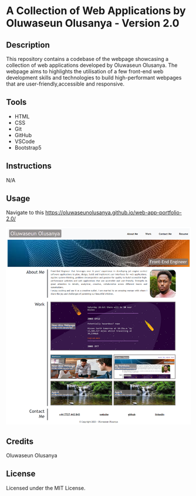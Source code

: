 # A Collection of Web Applications by Oluwaseun Olusanya - Version 2.0

## Description
This repository contains a codebase of the webpage showcasing a collection of web applications developed by Oluwaseun Olusanya.
The webpage aims to highlights the utilisation of a few front-end web development skills and technologies to build high-performant webpages that are user-friendly,accessible and responsive.

## Tools
- HTML
- CSS
- Git
- GitHub
- VSCode
- Bootstrap5

## Instructions
N/A

## Usage
Navigate to this https://oluwaseunolusanya.github.io/web-app-portfolio-2.0/

![Alt text](image.png)



## Credits
Oluwaseun Olusanya

## License
Licensed under the MIT License.
